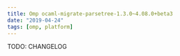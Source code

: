 ```yaml
---
title: Omp ocaml-migrate-parsetree-1.3.0~4.08.0+beta3
date: "2019-04-24"
tags: [omp, platform]
---
```


TODO: CHANGELOG

